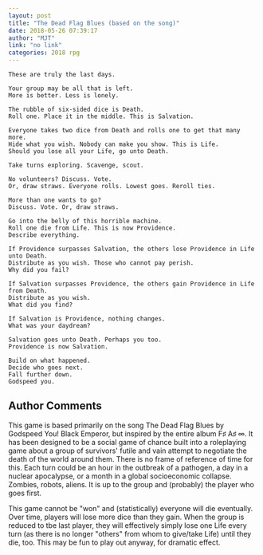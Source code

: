 ```yaml
---
layout: post
title: "The Dead Flag Blues (based on the song)"
date: 2018-05-26 07:39:17
author: "MJT"
link: "no link"
categories: 2018 rpg
---
```

```
These are truly the last days.

Your group may be all that is left.
More is better. Less is lonely.

The rubble of six-sided dice is Death.
Roll one. Place it in the middle. This is Salvation.

Everyone takes two dice from Death and rolls one to get that many more.
Hide what you wish. Nobody can make you show. This is Life.
Should you lose all your Life, go unto Death.

Take turns exploring. Scavenge, scout.

No volunteers? Discuss. Vote.
Or, draw straws. Everyone rolls. Lowest goes. Reroll ties.

More than one wants to go?
Discuss. Vote. Or, draw straws.

Go into the belly of this horrible machine.
Roll one die from Life. This is now Providence.
Describe everything.

If Providence surpasses Salvation, the others lose Providence in Life unto Death.
Distribute as you wish. Those who cannot pay perish.
Why did you fail?

If Salvation surpasses Providence, the others gain Providence in Life from Death.
Distribute as you wish.
What did you find?

If Salvation is Providence, nothing changes.
What was your daydream?

Salvation goes unto Death. Perhaps you too.
Providence is now Salvation. 

Build on what happened.
Decide who goes next.
Fall further down.
Godspeed you.
```
## Author Comments 

This game is based primarily on the song The Dead Flag Blues by Godspeed You! Black Emperor, but inspired by the entire album F♯ A♯ ∞. It has been designed to be a social game of chance built into a roleplaying game about a group of survivors' futile and vain attempt to negotiate the death of the world around them. There is no frame of reference of time for this. Each turn could be an hour in the outbreak of a pathogen, a day in a nuclear apocalypse, or a month in a global socioeconomic collapse. Zombies, robots, aliens. It is up to the group and (probably) the player who goes first.

This game cannot be "won" and (statistically) everyone will die eventually. Over time, players will lose more dice than they gain. When the group is reduced to tbe last player, they will effectively simply lose one Life every turn (as there is no longer "others" from whom to give/take Life) until they die, too. This may be fun to play out anyway, for dramatic effect.
